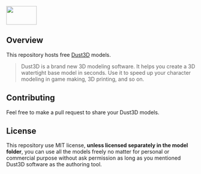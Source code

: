 <a href="https://dust3d.readthedocs.io/en/latest/install.html" target="_blank"><image src="https://raw.githubusercontent.com/huxingyi/dust3d/master/dust3d-logo.png" width="81" height="50"></a>

Overview
----------
This repository hosts free [Dust3D](https://github.com/huxingyi/dust3d) models.

> Dust3D is a brand new 3D modeling software. It helps you create a 3D watertight base model in seconds. Use it to speed up your character modeling in game making, 3D printing, and so on.

Contributing
-----------
Feel free to make a pull request to share your Dust3D models.

License
-----------
This repository use MIT license, **unless licensed separately in the model folder**, you can use all the models freely no matter for personal or commercial purpose without ask permission as long as you mentioned Dust3D software as the authoring tool.
